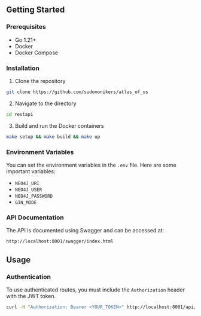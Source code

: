 ## Getting Started

### Prerequisites

- Go 1.21+
- Docker
- Docker Compose

### Installation

1. Clone the repository

```bash
git clone https://github.com/sudomonikers/atlas_of_us
```

2. Navigate to the directory

```bash
cd restapi
```

3. Build and run the Docker containers

```bash
make setup && make build && make up
```

### Environment Variables

You can set the environment variables in the `.env` file. Here are some important variables:

- `NEO4J_URI`
- `NEO4J_USER`
- `NEO4J_PASSWORD`
- `GIN_MODE`

### API Documentation

The API is documented using Swagger and can be accessed at:

```
http://localhost:8001/swagger/index.html
```

## Usage

### Authentication

To use authenticated routes, you must include the `Authorization` header with the JWT token.

```bash
curl -H "Authorization: Bearer <YOUR_TOKEN>" http://localhost:8001/api/v1/books
```

